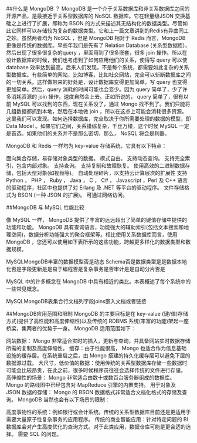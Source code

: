 ##什么是 MongoDB ？
MongoDB 是一个介于关系数据库和非关系数据库之间的开源产品，是最接近于关系型数据库的 NoSQL 数据库。它在轻量级JSON 交换基础之上进行了扩展，即称为 BSON 的方式来描述其无结构化的数据类型。尽管如此它同样可以存储较为复杂的数据类型。它和上一篇文章讲到的Redis有异曲同工之妙。虽然两者均为 NoSQL ，但是 MongoDB 相对于 Redis 而言，MongoDB 更像是传统的数据库。早些年我们是先有了 Relation Database (关系型数据库)，然后出现了很多很复杂的query ，里面用到了很多嵌套，很多 join 操作。所以在设计数据库的时候，我们也考虑到了如何应用他们的关系，使得写 query 可以使 database 效率达到最高。后来人们发现，不是每个系统，都需要如此复杂的关系型数据库。有些简单的网站，比如博客，比如社交网站，完全可以斩断数据库之间的一切关系。这样做带来的好处是，设计数据库变得更加简单，写 query 也变得更加简单。然后，query 消耗的时间可能也会变少。因为 query 简单了，少了许多消耗资源的 join 操作，速度自然会上去。正如所说的， query 简单了，很有以前 MySQL 可以找到的东西，现在关系没了，通过 Mongo 找不到了。我们只能将几组数据都抓到本地，然后在本地做 join ，所以在这点上可能会消耗很多资源。这里我们可以发现。如何选择数据库，完全取决于你所需要处理的数据的模型，即 Data Model 。如果它们之间，关系错综复杂，千丝万缕，这个时候 MySQL 一定是首选。如果他们的关系并不是那么密切，那么， NoSQL 将会是利器。

MongoDB 和 Redis 一样均为 key-value 存储系统，它具有以下特点：

面向集合存储，易存储对象类型的数据。
模式自由。
支持动态查询。
支持完全索引，包含内部对象。
支持查询。
支持复制和故障恢复。
使用高效的二进制数据存储，包括大型对象(如视频等)。
自动处理碎片，以支持云计算层次的扩展性
支持 Python ， PHP ， Ruby ， Java ， C ， C# ， Javascript ，Perl 及 C++ 语言的驱动程序，社区中也提供了对 Erlang 及 .NET 等平台的驱动程序。
文件存储格式为 BSON (一种 JSON 的扩展)。
可通过网络访问。

##MongoDB 与 MySQL 性能比较

像 MySQL 一样， MongoDB 提供了丰富的远远超出了简单的键值存储中提供的功能和功能。 MongoDB 具有查询语言，功能强大的辅助索引(包括文本搜索和地理空间)，数据分析功能强大的聚合框架等。相比使用关系数据库而言，使用MongoDB ，您还可以使用如下表所示的这些功能，跨越更多样化的数据类型和数据规模。

MySQLMongoDB丰富的数据模型否是动态 Schema否是数据类型是是数据本地化否是字段更新是是易于编程否是复杂事务是否审计是是自动分片否是

MySQL 中的许多概念在 MongoDB 中具有相近的类比。本表概述了每个系统中的一些常见概念。

MySQLMongoDB表集合行文档列字段joins嵌入文档或者链接

##MongoDB应用范围和限制
MongoDB 的主要目标是在 key-value (键/值)存储方式(提供了高性能和高度伸缩性)以及传统的 RDBMS 系统(丰富的功能)架起一座桥梁，集两者的优势于一身。 MongoDB 适用范围如下：

网站数据： Mongo 非常适合实时的插入，更新与查询，并具备网站实时数据存储所需的复制及高度伸缩性。
缓存：由于性能很高， Mongo 也适合作为信息基础设施的缓存层。在系统重启之后，由 Mongo 搭建的持久化缓存层可以避免下层的数据源过载。
大尺寸，低价值的数据：使用传统的关系型数据库存储一些数据时可能会比较昂贵，在此之前，很多时候程序员往往会选择传统的文件进行存储。
高伸缩性的场景： Mongo 非常适合由数十或数百台服务器组成的数据库。 Mongo 的路线图中已经包含对 MapReduce 引擎的内置支持。
用于对象及 JSON 数据的存储： Mongo 的 BSON 数据格式非常适合文档化格式的存储及查询。
MongoDB 当然也会有以下场景的限制：

高度事物性的系统：例如银行或会计系统。传统的关系型数据库目前还是更适用于需要大量原子性复杂事务的应用程序。
传统的商业智能应用：针对特定问题的 BI 数据库会对产生高度优化的查询方式。对于此类应用，数据仓库可能是更合适的选择。
需要 SQL 的问题。

